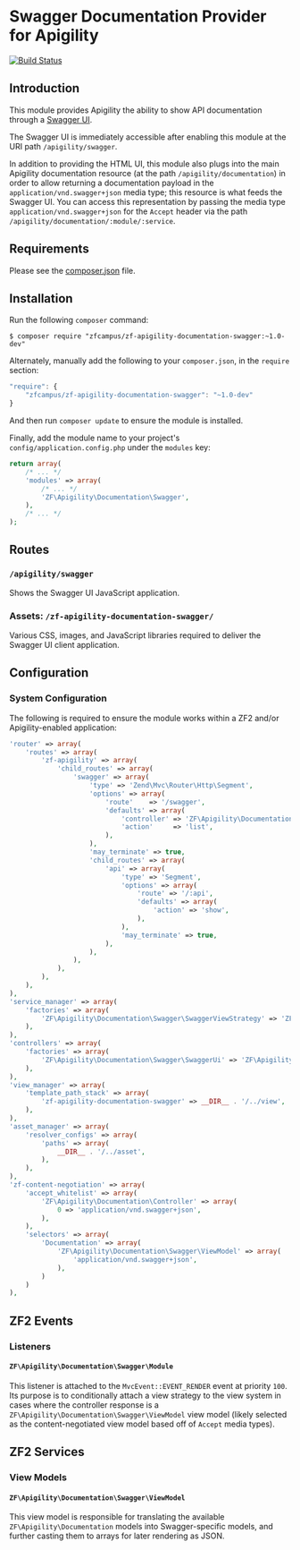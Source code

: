 Swagger Documentation Provider for Apigility
============================================

[![Build Status](https://travis-ci.org/zfcampus/zf-apigility-documentation-swagger.png)](https://travis-ci.org/zfcampus/zf-apigility-documentation-swagger)

Introduction
------------

This module provides Apigility the ability to show API documentation through a
[Swagger UI](http://swagger.wordnik.com/).

The Swagger UI is immediately accessible after enabling this module at the URI path `/apigility/swagger`.

In addition to providing the HTML UI, this module also plugs into the main Apigility documentation
resource (at the path `/apigility/documentation`) in order to allow returning a documentation
payload in the `application/vnd.swagger+json` media type; this resource is what feeds the Swagger
UI. You can access this representation by passing the media type `application/vnd.swagger+json` for
the `Accept` header via the path `/apigility/documentation/:module/:service`.

Requirements
------------
  
Please see the [composer.json](composer.json) file.

Installation
------------

Run the following `composer` command:

```console
$ composer require "zfcampus/zf-apigility-documentation-swagger:~1.0-dev"
```

Alternately, manually add the following to your `composer.json`, in the `require` section:

```javascript
"require": {
    "zfcampus/zf-apigility-documentation-swagger": "~1.0-dev"
}
```

And then run `composer update` to ensure the module is installed.

Finally, add the module name to your project's `config/application.config.php` under the `modules`
key:

```php
return array(
    /* ... */
    'modules' => array(
        /* ... */
        'ZF\Apigility\Documentation\Swagger',
    ),
    /* ... */
);
```

Routes
------

### `/apigility/swagger`

Shows the Swagger UI JavaScript application.

### Assets: `/zf-apigility-documentation-swagger/`

Various CSS, images, and JavaScript libraries required to deliver the Swagger UI client
application.

Configuration
-------------

### System Configuration

The following is required to ensure the module works within a ZF2 and/or Apigility-enabled
application:

```php
'router' => array(
    'routes' => array(
        'zf-apigility' => array(
            'child_routes' => array(
                'swagger' => array(
                    'type' => 'Zend\Mvc\Router\Http\Segment',
                    'options' => array(
                        'route'    => '/swagger',
                        'defaults' => array(
                            'controller' => 'ZF\Apigility\Documentation\Swagger\SwaggerUi',
                            'action'     => 'list',
                        ),
                    ),
                    'may_terminate' => true,
                    'child_routes' => array(
                        'api' => array(
                            'type' => 'Segment',
                            'options' => array(
                                'route' => '/:api',
                                'defaults' => array(
                                    'action' => 'show',
                                ),
                            ),
                            'may_terminate' => true,
                        ),
                    ),
                ),
            ),
        ),
    ),
),
'service_manager' => array(
    'factories' => array(
        'ZF\Apigility\Documentation\Swagger\SwaggerViewStrategy' => 'ZF\Apigility\Documentation\Swagger\SwaggerViewStrategyFactory',
    ),
),
'controllers' => array(
    'factories' => array(
        'ZF\Apigility\Documentation\Swagger\SwaggerUi' => 'ZF\Apigility\Documentation\Swagger\SwaggerUiControllerFactory',
    ),
),
'view_manager' => array(
    'template_path_stack' => array(
        'zf-apigility-documentation-swagger' => __DIR__ . '/../view',
    ),
),
'asset_manager' => array(
    'resolver_configs' => array(
        'paths' => array(
            __DIR__ . '/../asset',
        ),
    ),
),
'zf-content-negotiation' => array(
    'accept_whitelist' => array(
        'ZF\Apigility\Documentation\Controller' => array(
            0 => 'application/vnd.swagger+json',
        ),
    ),
    'selectors' => array(
        'Documentation' => array(
            'ZF\Apigility\Documentation\Swagger\ViewModel' => array(
                'application/vnd.swagger+json',
            ),
        )
    )
),
```

ZF2 Events
----------

### Listeners

#### `ZF\Apigility\Documentation\Swagger\Module`

This listener is attached to the `MvcEvent::EVENT_RENDER` event at priority `100`.  Its purpose is
to conditionally attach a view strategy to the view system in cases where the controller response is
a `ZF\Apigility\Documentation\Swagger\ViewModel` view model (likely selected as the
content-negotiated view model based off of `Accept` media types).

ZF2 Services
------------

### View Models

#### `ZF\Apigility\Documentation\Swagger\ViewModel`

This view model is responsible for translating the available `ZF\Apigility\Documentation` models
into Swagger-specific models, and further casting them to arrays for later rendering as JSON.
